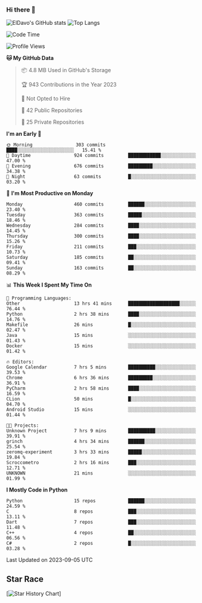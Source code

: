 ### Hi there 👋
![ElDavo's GitHub stats](https://github-readme-stats.vercel.app/api?username=ElDavoo&show_icons=true&theme=chartreuse-dark)
![Top Langs](https://github-readme-stats.vercel.app/api/top-langs/?username=ElDavoo&theme=chartreuse-dark&layout=compact)

<!--START_SECTION:waka-->
![Code Time](http://img.shields.io/badge/Code%20Time-375%20hrs%2046%20mins-blue)

![Profile Views](http://img.shields.io/badge/Profile%20Views-1-blue)

**🐱 My GitHub Data** 

> 📦 4.8 MB Used in GitHub's Storage 
 > 
> 🏆 943 Contributions in the Year 2023
 > 
> 🚫 Not Opted to Hire
 > 
> 📜 42 Public Repositories 
 > 
> 🔑 25 Private Repositories 
 > 
**I'm an Early 🐤** 

```text
🌞 Morning                303 commits         ████░░░░░░░░░░░░░░░░░░░░░   15.41 % 
🌆 Daytime                924 commits         ████████████░░░░░░░░░░░░░   47.00 % 
🌃 Evening                676 commits         █████████░░░░░░░░░░░░░░░░   34.38 % 
🌙 Night                  63 commits          █░░░░░░░░░░░░░░░░░░░░░░░░   03.20 % 
```
📅 **I'm Most Productive on Monday** 

```text
Monday                   460 commits         ██████░░░░░░░░░░░░░░░░░░░   23.40 % 
Tuesday                  363 commits         █████░░░░░░░░░░░░░░░░░░░░   18.46 % 
Wednesday                284 commits         ████░░░░░░░░░░░░░░░░░░░░░   14.45 % 
Thursday                 300 commits         ████░░░░░░░░░░░░░░░░░░░░░   15.26 % 
Friday                   211 commits         ███░░░░░░░░░░░░░░░░░░░░░░   10.73 % 
Saturday                 185 commits         ██░░░░░░░░░░░░░░░░░░░░░░░   09.41 % 
Sunday                   163 commits         ██░░░░░░░░░░░░░░░░░░░░░░░   08.29 % 
```


📊 **This Week I Spent My Time On** 

```text
💬 Programming Languages: 
Other                    13 hrs 41 mins      ███████████████████░░░░░░   76.44 % 
Python                   2 hrs 38 mins       ████░░░░░░░░░░░░░░░░░░░░░   14.76 % 
Makefile                 26 mins             █░░░░░░░░░░░░░░░░░░░░░░░░   02.47 % 
Java                     15 mins             ░░░░░░░░░░░░░░░░░░░░░░░░░   01.43 % 
Docker                   15 mins             ░░░░░░░░░░░░░░░░░░░░░░░░░   01.42 % 

🔥 Editors: 
Google Calendar          7 hrs 5 mins        ██████████░░░░░░░░░░░░░░░   39.53 % 
Chrome                   6 hrs 36 mins       █████████░░░░░░░░░░░░░░░░   36.91 % 
PyCharm                  2 hrs 58 mins       ████░░░░░░░░░░░░░░░░░░░░░   16.59 % 
CLion                    50 mins             █░░░░░░░░░░░░░░░░░░░░░░░░   04.70 % 
Android Studio           15 mins             ░░░░░░░░░░░░░░░░░░░░░░░░░   01.44 % 

🐱‍💻 Projects: 
Unknown Project          7 hrs 9 mins        ██████████░░░░░░░░░░░░░░░   39.91 % 
grinch                   4 hrs 34 mins       ██████░░░░░░░░░░░░░░░░░░░   25.54 % 
zeromq-experiment        3 hrs 33 mins       █████░░░░░░░░░░░░░░░░░░░░   19.84 % 
Scroccometro             2 hrs 16 mins       ███░░░░░░░░░░░░░░░░░░░░░░   12.71 % 
UNKNOWN                  21 mins             ░░░░░░░░░░░░░░░░░░░░░░░░░   01.99 % 
```

**I Mostly Code in Python** 

```text
Python                   15 repos            ██████░░░░░░░░░░░░░░░░░░░   24.59 % 
C                        8 repos             ███░░░░░░░░░░░░░░░░░░░░░░   13.11 % 
Dart                     7 repos             ███░░░░░░░░░░░░░░░░░░░░░░   11.48 % 
C++                      4 repos             ██░░░░░░░░░░░░░░░░░░░░░░░   06.56 % 
C#                       2 repos             █░░░░░░░░░░░░░░░░░░░░░░░░   03.28 % 
```




 Last Updated on 2023-09-05 UTC
<!--END_SECTION:waka-->

## Star Race

[![Star History Chart](https://api.star-history.com/svg?repos=ElDavoo/WhatsApp-Crypt14-Crypt15-Decrypter,ElDavoo/TuringOS,EliteAndroidApps/WhatsApp-Crypt12-Decrypter,KnugiHK/Whatsapp-Chat-Exporter&type=Date)]
